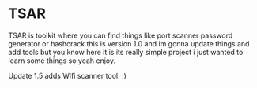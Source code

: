 # TSAR
TSAR is toolkit where you can find things like port scanner password generator or hashcrack this is version 1.0 and im gonna update things and add tools but you know here it is its really simple project i just wanted to learn some things so yeah enjoy.

Update 1.5 adds Wifi scanner tool. :)
